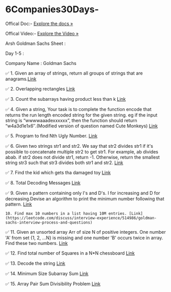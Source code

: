 # 6Companies30Days-

Offical Doc:- [Explore the docs »](https://docs.google.com/document/d/e/2PACX-1vRgrSl5zCl8P92F0qNuJyDF9v8aqfNd1UB9fQWTb-_aohzhPbZ0GOVbXvfnGHgzbWWdkf9gr7ZgM0lj/pub)

Offical Video:- [Explore the Video »](https://www.youtube.com/watch?v=8ESo_bXhRC4)

Arsh Goldman Sachs Sheet :

Day 1-5 :

Company Name : Goldman Sachs

✅ 1. Given an array of strings, return all groups of strings that are anagrams.[Link](https://practice.geeksforgeeks.org/problems/print-anagrams-together/1/)

✅ 2. Overlapping rectangles [Link](https://practice.geeksforgeeks.org/problems/overlapping-rectangles1924/1/)

✅ 3. Count the subarrays having product less than k [Link](https://practice.geeksforgeeks.org/problems/count-the-subarrays-having-product-less-than-k1708/1/)

✅ 4. Given a string, Your task is to complete the function encode that returns the run length encoded string for the given string. eg if the input string is “wwwwaaadexxxxxx”, then the function should return “w4a3d1e1x6″.(Modified version of question named Cute Monkeys) [Link](https://practice.geeksforgeeks.org/problems/run-length-encoding/1/)

✅ 5. Program to find Nth Ugly Number. [Link](https://practice.geeksforgeeks.org/problems/ugly-numbers2254/1/)

✅ 6. Given two strings str1 and str2. We say that str2 divides str1 if it's possible to concatenate multiple str2 to get str1. For example, ab divides abab. if str2 does not divide str1, return -1. Otherwise, return the smallest string str3 such that str3 divides both str1 and str2. [Link](https://leetcode.com/problems/greatest-common-divisor-of-strings/)

✅ 7. Find the kid which gets tha damaged toy [Link](https://www.geeksforgeeks.org/distributing-m-items-circle-size-n-starting-k-th-position/)

✅ 8. Total Decoding Messages [Link](https://practice.geeksforgeeks.org/problems/total-decoding-messages1235/1/)

✅ 9. Given a pattern containing only I's and D's. I for increasing and D for decreasing.Devise an algorithm to print the minimum number following that pattern. [Link](https://practice.geeksforgeeks.org/problems/number-following-a-pattern3126/1)

    10. Find max 10 numbers in a list having 10M entries. [Link](https://leetcode.com/discuss/interview-experience/514986/goldman-sachs-interview-process-and-questions)

✅ 11. Given an unsorted array Arr of size N of positive integers. One number 'A' from set {1, 2, …N} is missing and one number 'B' occurs twice in array. Find these two numbers. [Link](https://practice.geeksforgeeks.org/problems/find-missing-and-repeating2512/1/)

✅ 12. Find total number of Squares in a N*N chessboard [Link](https://practice.geeksforgeeks.org/problems/squares-in-nn-chessboard1801/1)

✅ 13. Decode the string [Link](https://practice.geeksforgeeks.org/problems/decode-the-string2444/1)

✅ 14. Minimum Size Subarray Sum [Link](https://leetcode.com/problems/minimum-size-subarray-sum/)

✅ 15. Array Pair Sum Divisibility Problem [Link](https://practice.geeksforgeeks.org/problems/array-pair-sum-divisibility-problem3257/1)
